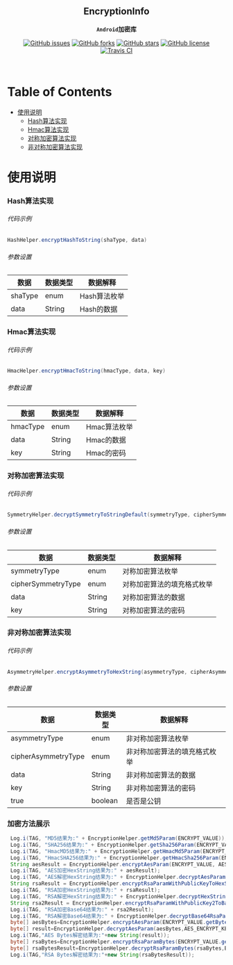 <div align="center">

## EncryptionInfo

**`Android`加密库**

[![GitHub issues](https://img.shields.io/github/issues/guxiaonian/EncryptionInfo.svg)](https://github.com/guxiaonian/EncryptionInfo/issues)
[![GitHub forks](https://img.shields.io/github/forks/guxiaonian/EncryptionInfo.svg)](https://github.com/guxiaonian/EncryptionInfo/network)
[![GitHub stars](https://img.shields.io/github/stars/guxiaonian/EncryptionInfo.svg)](https://github.com/guxiaonian/EncryptionInfo/stargazers)
[![GitHub license](https://img.shields.io/github/license/guxiaonian/EncryptionInfo.svg)](http://www.apache.org/licenses/LICENSE-2.0)
[![Travis CI](https://travis-ci.org/guxiaonian/EncryptionInfo.svg?branch=master)](https://travis-ci.org/guxiaonian/EncryptionInfo)

</div>
<br>

Table of Contents
=================

   * [使用说明](#使用说明)
      * [Hash算法实现](#Hash算法实现)
      * [Hmac算法实现](#Hmac算法实现)
      * [对称加密算法实现](#对称加密算法实现)
      * [非对称加密算法实现](#非对称加密算法实现)


# 使用说明

### Hash算法实现

###### 代码示例

```java
HashHelper.encryptHashToString(shaType, data)
```

###### 参数设置

数据|数据类型|数据解释
---|-----|---
shaType|enum|Hash算法枚举
data |String|Hash的数据

### Hmac算法实现

###### 代码示例

```java
HmacHelper.encryptHmacToString(hmacType, data, key)
```

###### 参数设置

数据|数据类型|数据解释
---|-----|---
hmacType|enum|Hmac算法枚举
data |String|Hmac的数据
key |String|Hmac的密码

### 对称加密算法实现

###### 代码示例

```java
SymmetryHelper.decryptSymmetryToStringDefault(symmetryType, cipherSymmetryType, data, key);
```

###### 参数设置

数据|数据类型|数据解释
---|-----|---
symmetryType|enum|对称加密算法枚举
cipherSymmetryType |enum|对称加密算法的填充格式枚举
data |String|对称加密算法的数据
key |String|对称加密算法的密码

### 非对称加密算法实现

###### 代码示例

```java
AsymmetryHelper.encryptAsymmetryToHexString(asymmetryType, cipherAsymmetryType, data, key, true);

```

###### 参数设置

数据|数据类型|数据解释
---|-----|---
asymmetryType|enum|非对称加密算法枚举
cipherAsymmetryType |enum|非对称加密算法的填充格式枚举
data |String|非对称加密算法的数据
key |String|非对称加密算法的密码
true |boolean|是否是公钥

### 加密方法展示

```java
 Log.i(TAG, "MD5结果为:" + EncryptionHelper.getMd5Param(ENCRYPT_VALUE));
 Log.i(TAG, "SHA256结果为:" + EncryptionHelper.getSha256Param(ENCRYPT_VALUE));
 Log.i(TAG, "HmacMD5结果为:" + EncryptionHelper.getHmacMd5Param(ENCRYPT_VALUE, ENCRYPT_KEY));
 Log.i(TAG, "HmacSHA256结果为:" + EncryptionHelper.getHmacSha256Param(ENCRYPT_VALUE, ENCRYPT_KEY));
 String aesResult = EncryptionHelper.encryptAesParam(ENCRYPT_VALUE, AES_ENCRYPT_KEY);
 Log.i(TAG, "AES加密HexString结果为:" + aesResult);
 Log.i(TAG, "AES解密HexString结果为:" + EncryptionHelper.decryptAesParam(aesResult, AES_ENCRYPT_KEY));
 String rsaResult = EncryptionHelper.encryptRsaParamWithPublicKeyToHexString(ENCRYPT_VALUE, RSA_PUBLIC_KEY);
 Log.i(TAG, "RSA加密HexString结果为:" + rsaResult);
 Log.i(TAG, "RSA解密HexString结果为:" + EncryptionHelper.decryptHexStringRsaParamWithPrivateKey(rsaResult, RSA_PRIVATE_KEY));
 String rsa2Result = EncryptionHelper.encryptRsaParamWithPublicKey2ToBase64ToString(ENCRYPT_VALUE, RSA_PUBLIC_KEY);
 Log.i(TAG, "RSA加密Base64结果为:" + rsa2Result);
 Log.i(TAG, "RSA解密Base64结果为:" + EncryptionHelper.decryptBase64RsaParamWithPrivateKey2(rsa2Result, RSA_PRIVATE_KEY));
 byte[] aesBytes=EncryptionHelper.encryptAesParam(ENCRYPT_VALUE.getBytes(),AES_ENCRYPT_KEY.getBytes());
 byte[] result=EncryptionHelper.decryptAesParam(aesBytes,AES_ENCRYPT_KEY.getBytes());
 Log.i(TAG,"AES Bytes解密结果为:"+new String(result));
 byte[] rsaBytes=EncryptionHelper.encryptRsaParamBytes(ENCRYPT_VALUE.getBytes(), Base64Helper.decode(RSA_PUBLIC_KEY.getBytes()));
 byte[] rsaBytesResult=EncryptionHelper.decryptRsaParamBytes(rsaBytes,Base64Helper.decode(RSA_PRIVATE_KEY.getBytes()));
 Log.i(TAG,"RSA Bytes解密结果为:"+new String(rsaBytesResult));

```